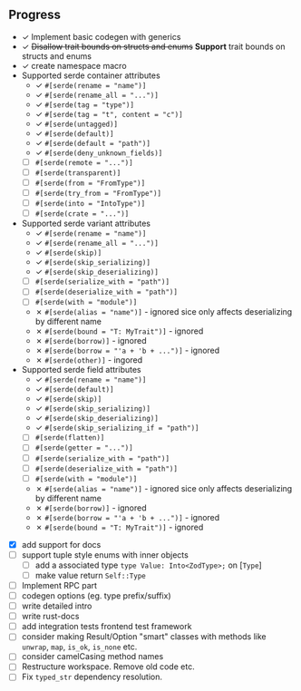 ## Progress 
- &check; Implement basic codegen with generics
- &check; ~~Disallow trait bounds on structs and enums~~ __Support__ trait bounds on structs and enums
- &check; create namespace macro
- Supported serde container attributes
  - &check; `#[serde(rename = "name")]`
  - &check; `#[serde(rename_all = "...")]` 
  - &check; `#[serde(tag = "type")]`
  - &check; `#[serde(tag = "t", content = "c")]`
  - &check; `#[serde(untagged)]`
  - &check; `#[serde(default)]`
  - &check; `#[serde(default = "path")]`
  - &check; `#[serde(deny_unknown_fields)]`
  - [ ] `#[serde(remote = "...")]`
  - [ ] `#[serde(transparent)]`
  - [ ] `#[serde(from = "FromType")]`
  - [ ] `#[serde(try_from = "FromType")]`
  - [ ] `#[serde(into = "IntoType")]`
  - [ ] `#[serde(crate = "...")]`
- Supported serde variant attributes
  - &check; `#[serde(rename = "name")]`
  - &check; `#[serde(rename_all = "...")]`
  - &check; `#[serde(skip)]`
  - &check; `#[serde(skip_serializing)]`
  - &check; `#[serde(skip_deserializing)]`
  - [ ] `#[serde(serialize_with = "path")]`
  - [ ] `#[serde(deserialize_with = "path")]`
  - [ ] `#[serde(with = "module")]`
  - &cross; `#[serde(alias = "name")]` - ignored sice only affects deserializing by different name
  - &cross; `#[serde(bound = "T: MyTrait")]` - ignored
  - &cross; `#[serde(borrow)]` - ignored
  - &cross; `#[serde(borrow = "'a + 'b + ...")]` - ignored
  - &cross; `#[serde(other)]` - ingored
- Supported serde field attributes
  - &check; `#[serde(rename = "name")]`
  - &check; `#[serde(default)]`
  - &check; `#[serde(skip)]`
  - &check; `#[serde(skip_serializing)]`
  - &check; `#[serde(skip_deserializing)]`
  - &check; `#[serde(skip_serializing_if = "path")]`
  - [ ] `#[serde(flatten)]`
  - [ ] `#[serde(getter = "...")]`
  - [ ] `#[serde(serialize_with = "path")]`
  - [ ] `#[serde(deserialize_with = "path")]`
  - [ ] `#[serde(with = "module")]`
  - &cross; `#[serde(alias = "name")]` - ignored sice only affects deserializing by different name
  - &cross; `#[serde(borrow)]` - ignored
  - &cross; `#[serde(borrow = "'a + 'b + ...")]` - ignored
  - &cross; `#[serde(bound = "T: MyTrait")]` - ignored
- [x] add support for docs
- [ ] support tuple style enums with inner objects
  - [ ] add a associated type `type Value: Into<ZodType>;` on [`Type`]
  - [ ] make value return `Self::Type`
- [ ] Implement RPC part
- [ ] codegen options (eg. type prefix/suffix)
- [ ] write detailed intro
- [ ] write rust-docs
- [ ] add integration tests frontend test framework
- [ ] consider making Result/Option "smart" classes with methods like `unwrap`, `map`, `is_ok`, `is_none` etc.
- [ ] consider camelCasing method names
- [ ] Restructure workspace. Remove old code etc.
- [ ] Fix `typed_str` dependency resolution.
